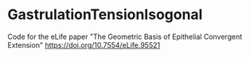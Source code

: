 # GastrulationTensionIsogonal
Code for the eLife paper "The Geometric Basis of Epithelial Convergent Extension" https://doi.org/10.7554/eLife.95521
